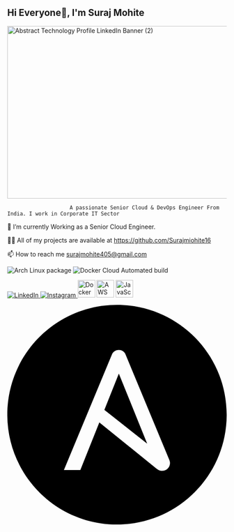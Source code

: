 ## Hi Everyone👋, I'm Suraj Mohite

<!--
**Surajmohite16/Surajmohite16** is a ✨ _special_ ✨ repository because its `README.md` (this file) appears on your GitHub profile.

Here are some ideas to get you started:

- 🔭 I’m currently working on ...
- 🌱 I’m currently learning ...
- 👯 I’m looking to collaborate on ...
- 🤔 I’m looking for help with ...
- 💬 Ask me about ...
- 📫 How to reach me: ...
- 😄 Pronouns: ...
- ⚡ Fun fact: ...
-->

<img width="1584" height="396" alt="Abstract Technology Profile LinkedIn Banner (2)" src="https://github.com/user-attachments/assets/f31e96ba-39e0-4896-b380-a744580b3ed9" />

                        A passionate Senior Cloud & DevOps Engineer From India. I work in Corporate IT Sector


🌱 I’m currently Working as a Senior Cloud Engineer.

👨‍💻 All of my projects are available at https://github.com/Surajmiohite16

📫 How to reach me surajmohite405@gmail.com


![Arch Linux package](https://img.shields.io/archlinux/v/:repository/:architecture/:packageName) ![Docker Cloud Automated build](https://img.shields.io/docker/cloud/automated/:user/:repo)

<a href="https://www.linkedin.com/in/YOUR-USERNAME">
  <img src="https://img.shields.io/badge/LinkedIn-0077B5?style=for-the-badge&logo=linkedin&logoColor=white" alt="LinkedIn">
</a>

<a href="https://www.instagram.com/YOUR-USERNAME">
  <img src="https://img.shields.io/badge/Instagram-E4405F?style=for-the-badge&logo=instagram&logoColor=white" alt="Instagram">
</a>



<img src="https://cdn.simpleicons.org/docker/2496ED" width="40" height="40" alt="Docker">
<img src="https://cdn.simpleicons.org/amazonaws/FF9900" width="40" height="40" alt="AWS">
<img src="https://cdn.simpleicons.org/javascript/F7DF1E" width="40" height="40" alt="JavaScript">

<svg role="img" viewBox="0 0 24 24" xmlns="http://www.w3.org/2000/svg"><title>Ansible</title><path d="M10.617 11.473l4.686 3.695-3.102-7.662zM12 0C5.371 0 0 5.371 0 12s5.371 12 12 12 12-5.371 12-12S18.629 0 12 0zm5.797 17.305c-.011.471-.403.842-.875.83-.236 0-.416-.09-.664-.293l-6.19-5-2.079 5.203H6.191L11.438 5.44c.124-.314.427-.52.764-.506.326-.014.63.189.742.506l4.774 11.494c.045.111.08.234.08.348-.001.009-.001.009-.001.023z"/></svg>
